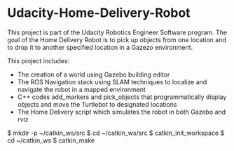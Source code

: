 # Udacity-Home-Delivery-Robot
This project is part of the Udacity Robotics Engineer Software program.  The goal of the Home Delivery Robot is to pick up objects from one location and to drop it to another specified location in a Gazezo environment.

This project includes:
- The creation of a world using Gazebo building editor
- The ROS Navigation stack using SLAM techniques to localize and navigate the robot in a mapped environment
- C++ codes add_markers and pick_objects that programmatically display objects and move the Turtlebot to designated locations
- The Home Delivery script which simulates the robot in both Gazebo and rviz

$ mkdir -p ~/catkin_ws/src
$ cd ~/catkin_ws/src
$ catkin_init_workspace
$ cd ~/catkin_ws
$ catkin_make
